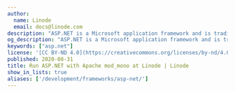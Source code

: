 ```yaml
---
author:
  name: Linode
  email: docs@linode.com
description: "ASP.NET is a Microsoft application framework and is traditionally used with the IIS web server on Windows. Software projects like the mod_mono Apache module make it possible to run ASP.NET applications on Linux."
og_description: "ASP.NET is a Microsoft application framework and is traditionally used with the IIS web server on Windows. Software projects like the mod_mono Apache module make it possible to run ASP.NET applications on Linux."
keywords: ["asp.net"]
license: '[CC BY-ND 4.0](https://creativecommons.org/licenses/by-nd/4.0)'
published: 2020-08-31
title: Run ASP.NET with Apache mod_mono at Linode | Linode
show_in_lists: true
aliases: ['/development/frameworks/asp-net/']
---
```


